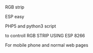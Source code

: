 RGB strip

ESP easy

PHP5 and python3 script

to controll RGB STRIP USING ESP 8266


For mobile phone and normal web pages
